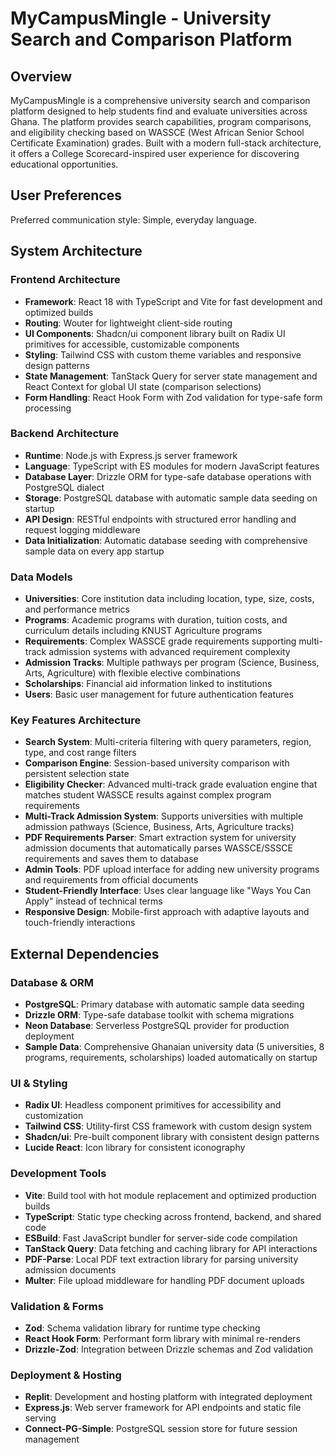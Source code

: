 # MyCampusMingle - University Search and Comparison Platform

## Overview

MyCampusMingle is a comprehensive university search and comparison platform designed to help students find and evaluate universities across Ghana. The platform provides search capabilities, program comparisons, and eligibility checking based on WASSCE (West African Senior School Certificate Examination) grades. Built with a modern full-stack architecture, it offers a College Scorecard-inspired user experience for discovering educational opportunities.

## User Preferences

Preferred communication style: Simple, everyday language.

## System Architecture

### Frontend Architecture
- **Framework**: React 18 with TypeScript and Vite for fast development and optimized builds
- **Routing**: Wouter for lightweight client-side routing
- **UI Components**: Shadcn/ui component library built on Radix UI primitives for accessible, customizable components
- **Styling**: Tailwind CSS with custom theme variables and responsive design patterns
- **State Management**: TanStack Query for server state management and React Context for global UI state (comparison selections)
- **Form Handling**: React Hook Form with Zod validation for type-safe form processing

### Backend Architecture
- **Runtime**: Node.js with Express.js server framework
- **Language**: TypeScript with ES modules for modern JavaScript features
- **Database Layer**: Drizzle ORM for type-safe database operations with PostgreSQL dialect
- **Storage**: PostgreSQL database with automatic sample data seeding on startup
- **API Design**: RESTful endpoints with structured error handling and request logging middleware
- **Data Initialization**: Automatic database seeding with comprehensive sample data on every app startup

### Data Models
- **Universities**: Core institution data including location, type, size, costs, and performance metrics
- **Programs**: Academic programs with duration, tuition costs, and curriculum details including KNUST Agriculture programs
- **Requirements**: Complex WASSCE grade requirements supporting multi-track admission systems with advanced requirement complexity
- **Admission Tracks**: Multiple pathways per program (Science, Business, Arts, Agriculture) with flexible elective combinations
- **Scholarships**: Financial aid information linked to institutions
- **Users**: Basic user management for future authentication features

### Key Features Architecture
- **Search System**: Multi-criteria filtering with query parameters, region, type, and cost range filters
- **Comparison Engine**: Session-based university comparison with persistent selection state
- **Eligibility Checker**: Advanced multi-track grade evaluation engine that matches student WASSCE results against complex program requirements
- **Multi-Track Admission System**: Supports universities with multiple admission pathways (Science, Business, Arts, Agriculture tracks)
- **PDF Requirements Parser**: Smart extraction system for university admission documents that automatically parses WASSCE/SSSCE requirements and saves them to database
- **Admin Tools**: PDF upload interface for adding new university programs and requirements from official documents
- **Student-Friendly Interface**: Uses clear language like "Ways You Can Apply" instead of technical terms
- **Responsive Design**: Mobile-first approach with adaptive layouts and touch-friendly interactions

## External Dependencies

### Database & ORM
- **PostgreSQL**: Primary database with automatic sample data seeding
- **Drizzle ORM**: Type-safe database toolkit with schema migrations
- **Neon Database**: Serverless PostgreSQL provider for production deployment
- **Sample Data**: Comprehensive Ghanaian university data (5 universities, 8 programs, requirements, scholarships) loaded automatically on startup

### UI & Styling
- **Radix UI**: Headless component primitives for accessibility and customization
- **Tailwind CSS**: Utility-first CSS framework with custom design system
- **Shadcn/ui**: Pre-built component library with consistent design patterns
- **Lucide React**: Icon library for consistent iconography

### Development Tools
- **Vite**: Build tool with hot module replacement and optimized production builds
- **TypeScript**: Static type checking across frontend, backend, and shared code
- **ESBuild**: Fast JavaScript bundler for server-side code compilation
- **TanStack Query**: Data fetching and caching library for API interactions
- **PDF-Parse**: Local PDF text extraction library for parsing university admission documents
- **Multer**: File upload middleware for handling PDF document uploads

### Validation & Forms
- **Zod**: Schema validation library for runtime type checking
- **React Hook Form**: Performant form library with minimal re-renders
- **Drizzle-Zod**: Integration between Drizzle schemas and Zod validation

### Deployment & Hosting
- **Replit**: Development and hosting platform with integrated deployment
- **Express.js**: Web server framework for API endpoints and static file serving
- **Connect-PG-Simple**: PostgreSQL session store for future session management